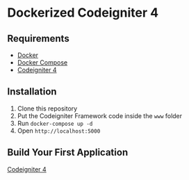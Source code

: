 # Dockerized Codeigniter 4

## Requirements

- [Docker](https://docs.docker.com/compose/install/)
- [Docker Compose](https://docs.docker.com/compose/install/)
- [Codeigniter 4](https://github.com/codeigniter4/framework/releases/tag/v4.1.3)

## Installation

1. Clone this repository
2. Put the Codeigniter Framework code inside the `www` folder
3. Run `docker-compose up -d`
4. Open `http://localhost:5000`

## Build Your First Application

[Codeigniter 4](https://codeigniter.com/user_guide/tutorial/index.html)